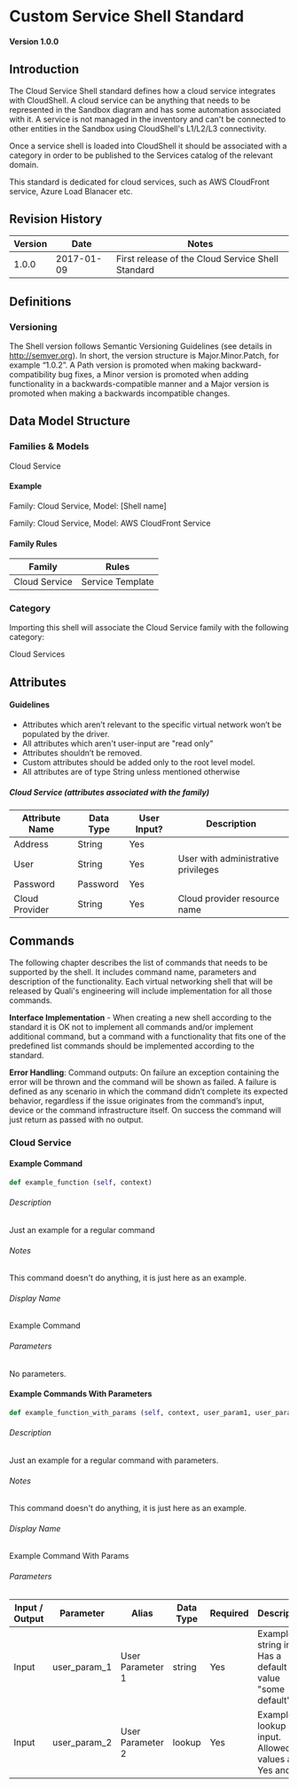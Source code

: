 # Custom Service Shell Standard

#### Version 1.0.0


## Introduction
The Cloud Service Shell standard defines how a cloud service integrates with CloudShell. A cloud service can be anything that needs to be represented in the Sandbox diagram and has some automation associated with it. A service is not managed in the inventory and can't be connected to other entities in the Sandbox using CloudShell's L1/L2/L3 connectivity.

Once a service shell is loaded into CloudShell it should be associated with a category in order to be published to the Services catalog of the relevant domain.

This standard is dedicated for cloud services, such as AWS CloudFront service, Azure Load Blanacer etc.

## Revision History

Version | Date | Notes
--- | --- | ---
1.0.0 | 2017-01-09 | First release of the Cloud Service Shell Standard


## Definitions
### Versioning
The Shell version follows Semantic Versioning Guidelines (see details in http://semver.org). In short, the version structure is Major.Minor.Patch, for example “1.0.2”. A Path version is promoted when making backward-compatibility bug fixes, a Minor version is promoted when adding functionality in a backwards-compatible manner and a  Major version is promoted when making a backwards incompatible changes.


## Data Model Structure

### Families & Models 

Cloud Service

#### Example

Family: Cloud Service, Model: [Shell name]

Family: Cloud Service, Model: AWS CloudFront Service

#### Family Rules

Family | Rules
--- | ---
Cloud Service | Service Template

### Category

Importing this shell will associate the Cloud Service family with the following category:

Cloud Services

## Attributes
#### Guidelines
- Attributes which aren’t relevant to the specific virtual network won’t be populated by the driver.
- All attributes which aren't user-input are "read only"
- Attributes shouldn’t be removed.
- Custom attributes should be added only to the root level model.
- All attributes are of type String unless mentioned otherwise

##### Cloud Service (attributes associated with the family)

Attribute Name | Data Type | User Input? | Description
--- | --- | --- | ---
Address | String | Yes | 
User | String | Yes | User with administrative privileges
Password | Password | Yes | 
Cloud Provider | String | Yes | Cloud provider resource name

## Commands
The following chapter describes the list of commands that needs to be supported by the shell. It includes command name, parameters and description of the functionality. Each virtual networking shell that will be released by Quali's engineering will include implementation for all those commands.

**Interface Implementation** - When creating a new shell according to the standard it is OK not to implement all commands and/or implement additional command, but a command with a functionality that fits one of the predefined list commands should be implemented according to the standard.

**Error Handling**: Command outputs: On failure an exception containing the error will be thrown and the command will be shown as failed. A failure is defined as any scenario in which the command didn’t complete its expected behavior, regardless if the issue originates from the command’s input, device or the command infrastructure itself. On success the command will just return as passed with no output.


### Cloud Service

#### Example Command
```python
def example_function (self, context)
```

###### Description
Just an example for a regular command

###### Notes
This command doesn't do anything, it is just here as an example.

###### Display Name
Example Command

###### Parameters

No parameters.

#### Example Commands With Parameters
```python
def example_function_with_params (self, context, user_param1, user_param2)
```

###### Description
Just an example for a regular command with parameters.

###### Notes
This command doesn't do anything, it is just here as an example.

###### Display Name
Example Command With Params

###### Parameters
Input / Output | Parameter | Alias | Data Type | Required | Description
--- | --- | --- | --- | --- | ---
Input | user_param_1 | User Parameter 1 | string | Yes | Example string input. Has a default value "some default".
Input | user_param_2 | User Parameter 2 | lookup | Yes | Example lookup input. Allowed values are Yes and No.